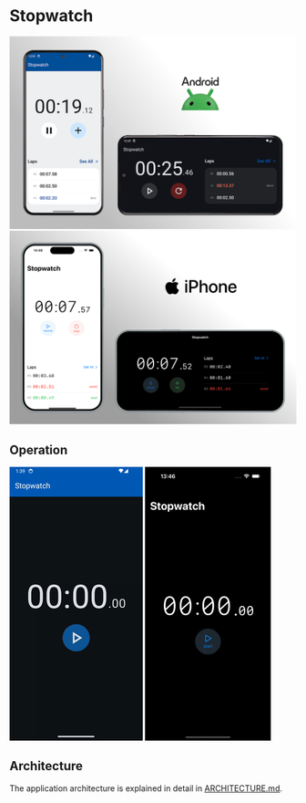 # Stopwatch

<img src="./docs/assets/images/android-mockups.png" style="max-height: 600px">
<img src="./docs/assets/images/ios-mockups.png" style="max-height: 600px">

## Operation
![Android Recording](./docs/assets/images/android-recording.gif)
![iOS Recording](./docs/assets/images/ios-recording.gif)

## Architecture
The application architecture is explained in detail in [ARCHITECTURE.md](./docs/markdown/ARCHITECTURE.md).
